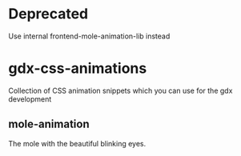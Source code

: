 # Deprecated
Use internal frontend-mole-animation-lib instead

# gdx-css-animations
Collection of CSS animation snippets which you can use for the gdx development

## mole-animation
The mole with the beautiful blinking eyes.
